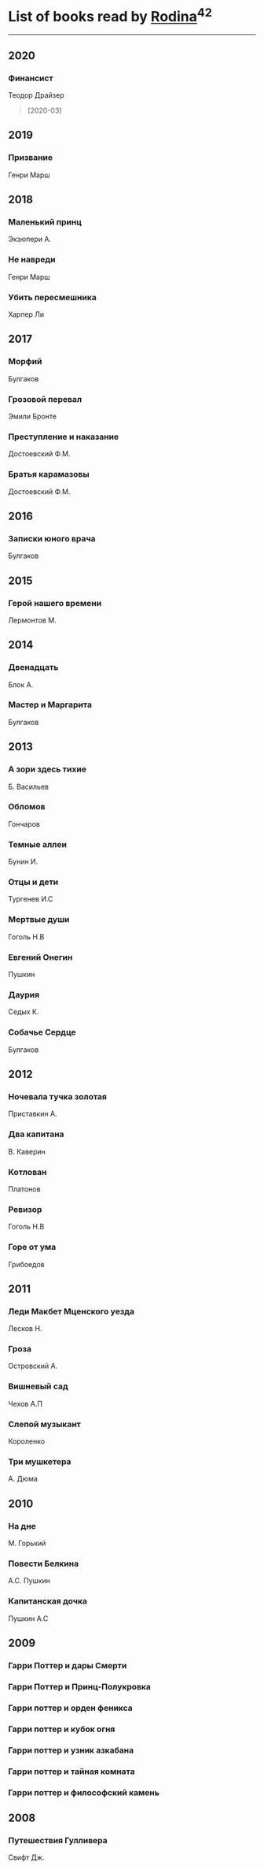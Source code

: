 # List of books read by [Rodina](https://plus.google.com/u/0/116257964632073652332/)<sup>42</sup>
---

## 2020

### Финансист
Теодор Драйзер
> [2020-03] 



## 2019

### Призвание
Генри Марш



## 2018

### Маленький принц
Экзюпери А.


### Не навреди
Генри Марш


### Убить пересмешника
Харпер Ли



## 2017

### Морфий
Булгаков


### Грозовой перевал
Эмили Бронте


### Преступление и наказание
Достоевский Ф.М.


### Братья карамазовы
Достоевский Ф.М.



## 2016

### Записки юного врача
Булгаков



## 2015

### Герой нашего времени
Лермонтов М.



## 2014

### Двенадцать
Блок А.


### Мастер и Маргарита
Булгаков



## 2013

### А зори здесь тихие
Б. Васильев


### Обломов
Гончаров


### Темные аллеи
Бунин И.


### Отцы и дети
Тургенев И.С


### Мертвые души
Гоголь Н.В


### Евгений Онегин
Пушкин


### Даурия
Седых К.


### Собачье Сердце
Булгаков



## 2012

### Ночевала тучка золотая
Приставкин А.


### Два капитана
В. Каверин


### Котлован
Платонов


### Ревизор
Гоголь Н.В


### Горе от ума
Грибоедов



## 2011

### Леди Макбет Мценского уезда
Лесков Н.


### Гроза
Островский А.


### Вишневый сад
Чехов А.П


### Слепой музыкант
Короленко


### Три мушкетера
А. Дюма



## 2010

### На дне
М. Горький


### Повести Белкина
А.С. Пушкин


### Капитанская дочка
Пушкин А.С



## 2009

### Гарри Поттер и дары Смерти


### Гарри Поттер и Принц-Полукровка


### Гарри поттер и орден феникса


### Гарри поттер и кубок огня


### Гарри поттер и узник азкабана


### Гарри поттер и тайная комната


### Гарри поттер и философский камень



## 2008

### Путешествия Гулливера
Свифт Дж.



